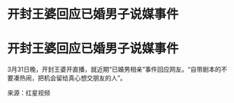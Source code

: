 # 开封王婆回应已婚男子说媒事件

# 开封王婆回应已婚男子说媒事件

3月31日晚，开封王婆开直播，就近期“已婚男相亲”事件回应网友。“自带剧本的不要凑热闹，把机会留给真心想交朋友的人”。

来源：红星视频

